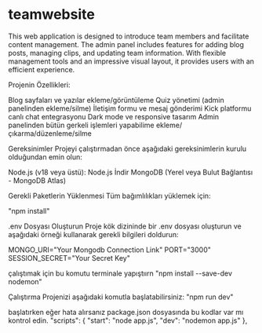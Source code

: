 # teamwebsite
This web application is designed to introduce team members and facilitate content management. The admin panel includes features for adding blog posts, managing clips, and updating team information. With flexible management tools and an impressive visual layout, it provides users with an efficient experience.




Projenin Özellikleri:

Blog sayfaları ve yazılar ekleme/görüntüleme
Quiz yönetimi (admin panelinden ekleme/silme)
İletişim formu ve mesaj gönderimi
Kick platformu canlı chat entegrasyonu
Dark mode ve responsive tasarım
Admin panelinden bütün gerkeli işlemleri yapabilime ekleme/çıkarma/düzenleme/silme





Gereksinimler
Projeyi çalıştırmadan önce aşağıdaki gereksinimlerin kurulu olduğundan emin olun:

Node.js (v18 veya üstü): Node.js İndir
MongoDB (Yerel veya Bulut Bağlantısı - MongoDB Atlas)

Gerekli Paketlerin Yüklenmesi
Tüm bağımlılıkları yüklemek için:

"npm install"





.env Dosyası Oluşturun
Proje kök dizininde bir .env dosyası oluşturun ve aşağıdaki örneği kullanarak gerekli bilgileri doldurun:

MONGO_URI="Your Mongodb Connection Link"
PORT="3000"
SESSION_SECRET="Your Secret Key"




çalıştımak için bu komutu terminale yapıştıırn
"npm install --save-dev nodemon"




Çalıştırma
Projenizi aşağıdaki komutla başlatabilirsiniz:
"npm run dev"




başlatırken eğer hata alırsanız package.json dosyasında bu kodlar var mı kontrol edin.
 "scripts": {
    "start": "node app.js",
    "dev": "nodemon app.js"
  },

  

